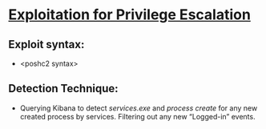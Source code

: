 # [Exploitation for Privilege Escalation](https://attack.mitre.org/techniques/T1068/)

## Exploit syntax:
* \<poshc2 syntax\>

## Detection Technique:
* Querying Kibana to detect *services.exe* and *process create* for any new created process by services. Filtering out any new “Logged-in” events.
